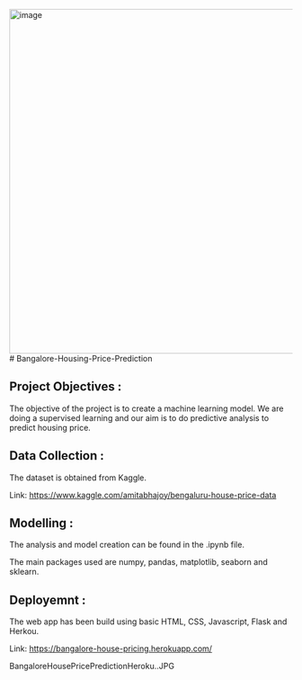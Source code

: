 <img width="1349" height="613" alt="image" src="https://github.com/user-attachments/assets/3f2c55ad-d78c-4a2b-8b0d-d2d5e9db39a0" /># Bangalore-Housing-Price-Prediction


## Project Objectives :
The objective of the project is to create a machine learning model. We are doing a supervised learning and our aim is to do predictive analysis to predict housing price.

## Data Collection :
The dataset is obtained from Kaggle.

Link: https://www.kaggle.com/amitabhajoy/bengaluru-house-price-data

## Modelling :
The analysis and model creation can be found in the .ipynb file.

The main packages used are numpy, pandas, matplotlib, seaborn and sklearn.

## Deployemnt :
 The web app has been build using basic HTML, CSS, Javascript, Flask and Herkou.
 
Link: https://bangalore-house-pricing.herokuapp.com/

BangaloreHousePricePredictionHeroku..JPG





